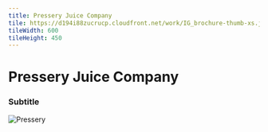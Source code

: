 ```yaml
---
title: Pressery Juice Company
tile: https://d194i88zucrucp.cloudfront.net/work/IG_brochure-thumb-xs.jpg
tileWidth: 600
tileHeight: 450
---
```


# Pressery Juice Company
### Subtitle
![Pressery](https://d194i88zucrucp.cloudfront.net/work/Pressery_WFJuiceBar-lg.jpg)
